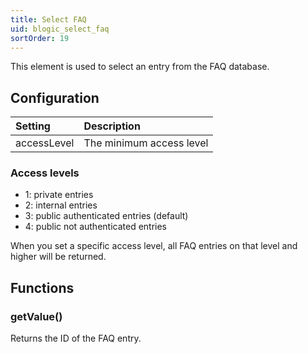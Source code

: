 ```yaml
---
title: Select FAQ
uid: blogic_select_faq
sortOrder: 19
---
```


This element is used to select an entry from the FAQ database.

## Configuration

| Setting     | Description              |
|:------------|:-------------------------|
| accessLevel | The minimum access level |

### Access levels

* 1: private entries
* 2: internal entries
* 3: public authenticated entries (default)
* 4: public not authenticated entries

When you set a specific access level, all FAQ entries on that level and higher will be returned.

## Functions

### getValue()

Returns the ID of the FAQ entry.
